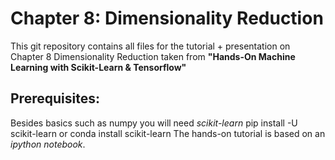 # Chapter 8: Dimensionality Reduction

This git repository contains all files for the tutorial + presentation on Chapter 8 Dimensionality Reduction taken from **"Hands-On Machine Learning with Scikit-Learn & Tensorflow"**

## Prerequisites:
Besides basics such as numpy you will need *scikit-learn*
  pip install -U scikit-learn
  or
  conda install scikit-learn
The hands-on tutorial is based on an *ipython notebook*.
